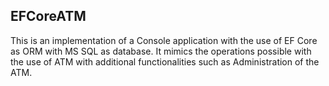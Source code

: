 <h2> EFCoreATM</h2>
This is an implementation of a Console application with the use of EF Core as ORM with MS SQL as database.
It mimics the operations possible with the use of ATM with additional functionalities such as Administration of the ATM.





